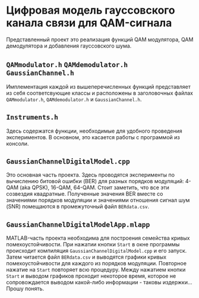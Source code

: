 # Цифровая модель гауссовского канала связи для QAM-сигнала
Представленный проект это реализация функций QAM модулятора, QAM демодулятора и добавления гауссовского шума.
## `QAMmodulator.h` `QAMdemodulator.h` `GaussianChannel.h`
Имплементация каждой из вышеперечисленных функций представляет из себя соответсвующие классы и расположены в заголовочных файлах `QAMmodulator.h`, `QAMdemodulator.h` и `GaussianChannel.h`.
## `Instruments.h`
Здесь содержатся функции, необходимые для удобного проведения экспериментов. В основном, это касается работы с программой из консоли.
## `GaussianChannelDigitalModel.cpp`
Это основная часть проекта. Здесь проводятся эксперименты по вычислению битовой ошибки (BER) для разных порядков модуляций: 4-QAM (aka QPSK), 16-QAM, 64-QAM. Стоит заметить, что все эти созвездия квадратные. Полученные значения BER вместе со значениями порядков модуляции и значениями отношения сигнал шум (SNR) помещаются в промежуточный файл `BERdata.csv`.
## `GaussianChannelDigitalModelApp.mlapp`
MATLAB-часть проекта необходима для построения семейства кривых помехоустойчивости. При нажатии кнопки `Start` в окне программы происходит компиляция `GaussianChannelDigitalModel.cpp` и его запуск. Затем читается файл `BERdata.csv` и выводятся графики кривых помехоустойчивости для каждого из порядков модуляции. Повторное нажатие на `Start` повторяет всю процедуру. Между нажатием кнопки `Start` и выводом графиков проходит некоторое время, которое не сопровождается выводом какой-либо информации - таковы издержки... Прошу понять.
